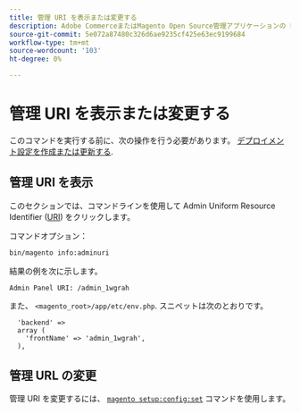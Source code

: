 ```yaml
---
title: 管理 URI を表示または変更する
description: Adobe CommerceまたはMagento Open Source管理アプリケーションの URI を表示および変更するには、次の手順に従います。
source-git-commit: 5e072a87480c326d6ae9235cf425e63ec9199684
workflow-type: tm+mt
source-wordcount: '103'
ht-degree: 0%

---
```



# 管理 URI を表示または変更する

このコマンドを実行する前に、次の操作を行う必要があります。 [デプロイメント設定を作成または更新する](deployment.md).

## 管理 URI を表示

このセクションでは、コマンドラインを使用して Admin Uniform Resource Identifier ([URI](https://www.w3.org/Protocols/rfc2616/rfc2616-sec3.html#sec3.2)) をクリックします。

コマンドオプション：

```bash
bin/magento info:adminuri
```

結果の例を次に示します。

```terminal
Admin Panel URI: /admin_1wgrah
```

また、 `<magento_root>/app/etc/env.php`. スニペットは次のとおりです。

```php?start_inline=1
  'backend' =>
  array (
    'frontName' => 'admin_1wgrah',
  ),
```

## 管理 URL の変更

管理 URI を変更するには、 [`magento setup:config:set`](deployment.md) コマンドを使用します。
